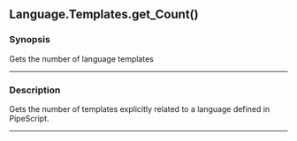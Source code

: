 Language.Templates.get_Count()
------------------------------

### Synopsis
Gets the number of language templates

---

### Description

Gets the number of templates explicitly related to a language defined in PipeScript.

---

